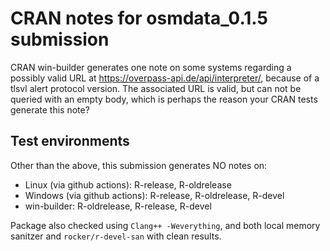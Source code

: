 # CRAN notes for osmdata_0.1.5 submission

CRAN win-builder generates one note on some systems regarding a possibly valid URL at https://overpass-api.de/api/interpreter/, because of a tlsvl alert protocol version. The associated URL is valid, but can not be queried with an empty body, which is perhaps the reason your CRAN tests generate this note?

## Test environments

Other than the above, this submission generates NO notes on:
* Linux (via github actions): R-release, R-oldrelease
* Windows (via github actions): R-release, R-oldrelease, R-devel
* win-builder: R-oldrelease, R-release, R-devel

Package also checked using `Clang++ -Weverything`, and both local memory sanitzer and `rocker/r-devel-san` with clean results.
